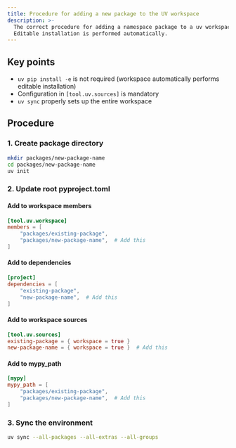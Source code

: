 ```yaml
---
title: Procedure for adding a new package to the UV workspace
description: >-
  The correct procedure for adding a namespace package to a uv workspace.
  Editable installation is performed automatically.
---
```


## Key points

- `uv pip install -e` is not required (workspace automatically performs editable installation)
- Configuration in `[tool.uv.sources]` is mandatory
- `uv sync` properly sets up the entire workspace

## Procedure

### 1. Create package directory
```sh
mkdir packages/new-package-name
cd packages/new-package-name
uv init
```

### 2. Update root pyproject.toml

#### Add to workspace members
```toml
[tool.uv.workspace]
members = [
    "packages/existing-package",
    "packages/new-package-name",  # Add this
]
```

#### Add to dependencies
```toml
[project]
dependencies = [
    "existing-package",
    "new-package-name",  # Add this
]
```

#### Add to workspace sources
```toml
[tool.uv.sources]
existing-package = { workspace = true }
new-package-name = { workspace = true }  # Add this
```

#### Add to mypy_path
```toml
[mypy]
mypy_path = [
    "packages/existing-package",
    "packages/new-package-name",  # Add this
]
```

### 3. Sync the environment
```sh
uv sync --all-packages --all-extras --all-groups
```
